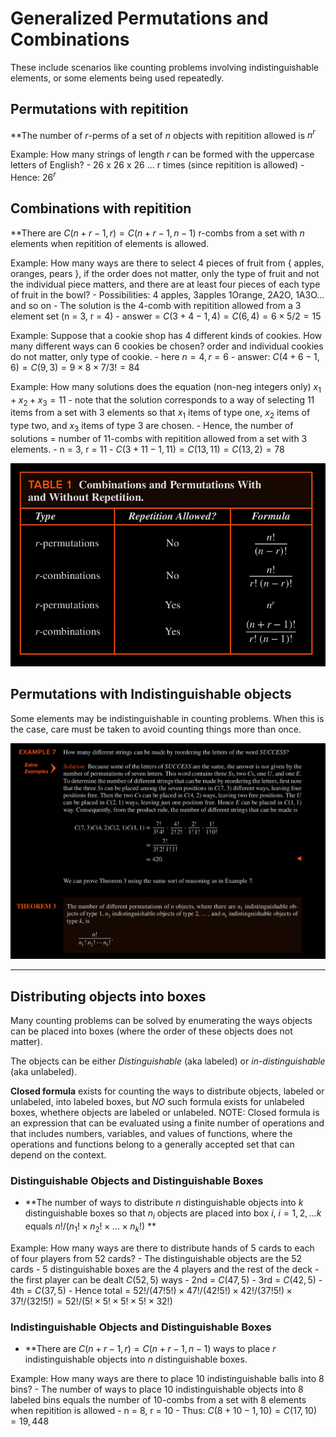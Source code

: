 # Generalized Permutations and Combinations 

These include scenarios like counting problems involving indistinguishable elements, or some elements being used repeatedly.

## Permutations with repitition

**The number of $r$-perms of a set of $n$ objects with repitition allowed is $n^r$ 

Example: How many strings of length $r$ can be formed with the uppercase letters of English?
    - 26 x 26 x 26 ... r times (since repitition is allowed)
    - Hence: $26^r$ 

## Combinations with repitition

**There are $C(n + r -1, r) = C(n + r - 1, n - 1)$ r-combs from a set with $n$ elements when repitition of elements is allowed.

Example: How many ways are there to select 4 pieces of fruit from { apples, oranges, pears }, if the order does not matter, only the type of fruit and not the individual piece matters, and there are at least four pieces of each type of fruit in the bowl?
    - Possibilities: 4 apples, 3apples 1Orange, 2A2O, 1A3O... and so on 
    - The solution is the 4-comb with repitition allowed from a 3 element set (n = 3, r = 4) 
    - answer = $C(3 + 4 -1, 4) = C(6, 4) = 6 \times 5 / 2 = 15$ 


Example: Suppose that a cookie shop has 4 different kinds of cookies. How many different ways can 6 cookies be chosen? order and individual cookies do not matter, only type of cookie.
    - here $n = 4, r = 6$ 
    - answer: $C(4 + 6 - 1, 6) = C(9, 3) = 9 \times 8 \times 7 / 3! = 84$ 


Example: How many solutions does the equation (non-neg integers only) $x_1 + x_2 + x_3 = 11$ 
    - note that the solution corresponds to a way of selecting 11 items from a set with 3 elements so that $x_1$ items of type one, $x_2$ items of type two, and $x_3$ items of type 3 are chosen.
    - Hence, the number of solutions = number of 11-combs with repitition allowed from a set with 3 elements.
    - n = 3, r = 11
    - $C(3 + 11 - 1, 11) = C(13, 11) = C(13, 2) = 78$ 


![86e72690bf69b164a254cde976a3e990.png](86e72690bf69b164a254cde976a3e990.png)


## Permutations with Indistinguishable objects 

Some elements may be indistinguishable in counting problems. When this is the case, care must be taken to avoid counting things more than once.

![5cb1751e9b865f117c2238cd32a50afa.png](5cb1751e9b865f117c2238cd32a50afa.png)

*** 

## Distributing objects into boxes

Many counting problems can be solved by enumerating the ways objects can be placed into boxes (where the order of these objects does not matter).

The objects can be either _Distinguishable_ (aka labeled) or _in-distinguishable_ (aka unlabeled).

**Closed formula** exists for counting the ways to distribute objects, labeled or unlabeled, into labeled boxes, but _NO_ such formula exists for unlabeled boxes, whethere objects are labeled or unlabeled.
    NOTE: Closed formula is an expression that can be evaluated using a finite number of operations and that includes numbers, variables, and values of functions, where the operations and functions belong to a generally accepted set that can depend on the context.
    
### Distinguishable Objects and Distinguishable Boxes 

- **The number of ways to distribute $n$ distinguishable  objects into $k$ distinguishable boxes so that $n_i$ objects are placed into box $i$, $i = 1, 2, ... k$ equals $n! / (n_1! \times n_2! \times ... \times n_k!)$ **

Example: How many ways are there to distribute hands of 5 cards to each of four players from 52 cards?
    - The distinguishable objects are the 52 cards 
    - 5 distinguishable boxes are the 4 players and the rest of the deck
    - the first player can be dealt $C(52,5)$ ways
    - 2nd = $C(47, 5)$ 
    - 3rd = $C(42, 5)$ 
    - 4th = $C(37, 5)$ 
    - Hence total = $52! / (47!5!) \times 47!/(42!5!) \times 42!/(37!5!) \times 37!/(32!5!) = 52! / (5! \times 5! \times 5! \times 5! \times 32!)$ 

### Indistinguishable Objects and Distinguishable Boxes

- **There are $C(n + r - 1, r) = C(n + r - 1, n - 1)$ ways to place $r$ indistinguishable objects into $n$ distinguishable boxes.

Example: How many ways are there to place 10 indistinguishable balls into 8 bins?
    - The number of ways to place 10 indistinguishable objects into 8 labeled bins equals the number of 10-combs from a set with 8 elements when repitition is allowed
    - n = 8, r = 10
    - Thus: $C(8 + 10 - 1, 10) = C(17, 10) = 19,448$ 

